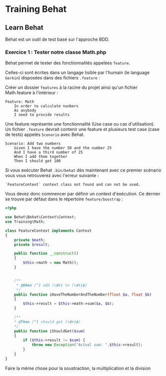 # Training Behat

## Learn Behat

Behat est un outil de test basé sur l'approche BDD.

### Exercice 1 : Tester notre classe Math.php

Behat permet de tester des fonctionnalités appelées `feature`.

Celles-ci sont écrites dans un langage lisible par l'humain (le language `Gerkin`) disposées dans des fichiers `.feature` :

Créer un dossier `features` à la racine du projet ainsi qu'un fichier Math.feature à l'intérieur :

```
Feature: Math
    In order to calculate nunbers
    As anybody
    I need to provide results
```

Une feature représente une fonctionnalité (Use case ou cas d'utilisation).
Un fichier `.feature` devrait contenir une feature et plusieurs test case (case de tests) appelés `Scenario` avec Behat.
 
```
Scenario: Add two numbers
    Given I have the number 50 and the number 25
    And I have a third number of 25
    When I add them together
    Then I should get 100 
```

Si vous exécuter Behat `.bin/behat` dès maintenant avec ce premier scénario vous vous retrouverez avec l'erreur suivante :

```error
`FeatureContext` context class not found and can not be used.
```

Vous devez donc commencer par définir un context d'exécution. 
Ce dernier se trouve par défaut dans le répertoire `feature/boostrap` :

```php
<?php

use Behat\Behat\Context\Context;
use Training\Math;

class FeatureContext implements Context
{
    private $math;
    private $result;

    public function __construct()
    {
        $this->math = new Math();
    }


    /**
     * @When /^I add (\d+) to (\d+)$/
     */
    public function iHaveTheNumberAndTheNumber(float $a, float $b)
    {
        $this->result = $this->math->sum($a, $b);
    }

    /**
    * @Then /^I should get (\d+)$/
    */
    public function iShouldGet($sum)
    {
        if ($this->result != $sum) {
            throw new Exception("Actual sum: ".$this->result);
        }
    }
}

```

Faire la même chose pour la soustraction, la multiplication et la division



